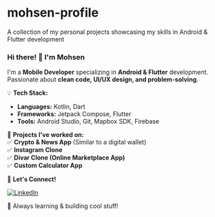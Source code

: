 # mohsen-profile
A collection of my personal projects showcasing my skills in Android &amp; Flutter development

### Hi there! 👋 I'm Mohsen

I'm a **Mobile Developer** specializing in **Android & Flutter** development.  
Passionate about **clean code, UI/UX design, and problem-solving**.  

💡 **Tech Stack:**  
- **Languages:** Kotlin, Dart  
- **Frameworks:** Jetpack Compose, Flutter  
- **Tools:** Android Studio, Git, Mapbox SDK, Firebase  

📌 **Projects I've worked on:**  
✅ **Crypto & News App** (Similar to a digital wallet)  
✅ **Instagram Clone**  
✅ **Divar Clone (Online Marketplace App)**  
✅ **Custom Calculator App**  

💬 **Let's Connect!**  

[![LinkedIn]([https://img.shields.io/badge/LinkedIn-Profile-blue?logo=linkedin)](your-linkedin-url](https://www.linkedin.com/in/mohsen-salehi-574712326))  

🚀 Always learning & building cool stuff!
